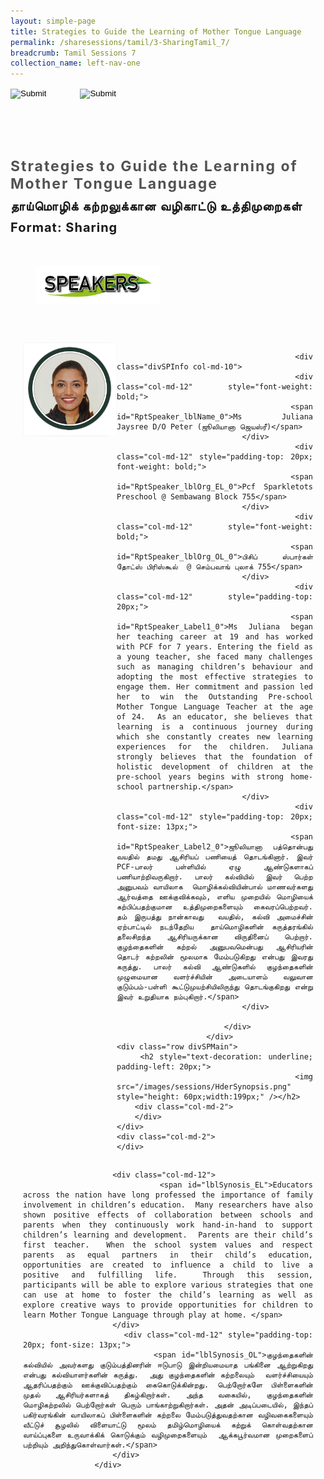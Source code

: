 ```yaml
---
layout: simple-page
title: Strategies to Guide the Learning of Mother Tongue Language
permalink: /sharesessions/tamil/3-SharingTamil_7/
breadcrumb: Tamil Sessions 7
collection_name: left-nav-one
---
```




<input type="image" name="btnBack" id="btnBack" onclick="goBack()" src="/images/btnBack.png" style="height:70px;">
<input type="image" name="btnRegister" id="btnRegister" src="/images/btnClosed.png"
    style="height:70px;padding-left: 50px;" />

<link href="/misc/bootstrap.min.css" rel="stylesheet" />
<link href="/misc/Site.css" rel="stylesheet" />
<style>
    .divSPMain {
        padding: 20px;
        padding-top: 20px;
        text-align: justify;
        border-radius: 20px;
    }
    .divSPInfo {
        padding-top: 1px;
    }
</style>
<script>
        function goBack() {
          window.history.back();
        }
        </script>
        
<div id="PanelSess">
    <div class="col-md-12" style="padding-top: 40px;">
        <b>
            <span id="lblTitle_EL" style="font-weight: bold; font-size: 23px; letter-spacing: 2px; color: #525252">
                Strategies to Guide the Learning of Mother Tongue Language</span></b>
    </div>
    <div class="col-md-12" style="padding-top: 10px;">
        <span id="lblTitle_OL" style="font-weight: bold; font-size: 20px; letter-spacing: 1px;">
        தாய்மொழிக் கற்றலுக்கான வழிகாட்டு உத்திமுறைகள்</span>
    </div>
    <div class="col-md-12" style="padding-top: 10px;">
        <span id="tblFormat" style="font-weight: bold; font-size: 20px; letter-spacing: 1px;"><b>Format:</b>
            Sharing</span>
    </div>
    <div class="row divSPMain">
        <h2 style="text-decoration: underline; padding-left: 20px;">
            <img src="/images/sessions/HDerSpeakers.png" style="height: 60px;width:199px;" /></h2>
        <div class="col-md-2">
        </div>
    </div>
 <div class="row divSPMain">
                            <div class="col-md-2">
                                <img id="RptSpeaker_Img_0" src="/images/sessions/T71.png" style="float: left; width: 150px;" />
                            </div>

                            <div class="divSPInfo col-md-10">
                                <div class="col-md-12" style="font-weight: bold;">
                                    <span id="RptSpeaker_lblName_0">Ms Juliana Jaysree D/O Peter (ஜூலியானா ஜெயஸ்ரீ)</span>
                                </div>
                                <div class="col-md-12" style="padding-top: 20px; font-weight: bold;">
                                    <span id="RptSpeaker_lblOrg_EL_0">Pcf Sparkletots Preschool @ Sembawang Block 755</span>
                                </div>
                                <div class="col-md-12" style="font-weight: bold;">
                                    <span id="RptSpeaker_lblOrg_OL_0">பிசிப் ஸ்பார்கள் தோட்ஸ் பிரிஸ்கூல்  @ செம்பவாங் புலாக் 755</span>
                                </div>
                                <div class="col-md-12" style="padding-top: 20px;">
                                    <span id="RptSpeaker_Label1_0">Ms Juliana began her teaching career at 19 and has worked with PCF for 7 years. Entering the field as a young teacher, she faced many challenges such as managing children’s behaviour and adopting the most effective strategies to engage them. Her commitment and passion led her to win the Outstanding Pre-school Mother Tongue Language Teacher at the age of 24.  As an educator, she believes that learning is a continuous journey during which she constantly creates new learning experiences for the children. Juliana strongly believes that the foundation of holistic development of children at the pre-school years begins with strong home-school partnership.</span>
                                </div>
                                <div class="col-md-12" style="padding-top: 20px; font-size: 13px;">
                                    <span id="RptSpeaker_Label2_0">ஜூலியானா பத்தொன்பது வயதில் தமது ஆசிரியப் பணியைத் தொடங்கினார். இவர் PCF-பாலர் பள்ளியில் ஏழு ஆண்டுகளாகப் பணியாற்றிவருகிறார். பாலர் கல்வியில் இவர் பெற்ற அனுபவம் வாயிலாக  மொழிக்கல்வியின்பால் மாணவர்களது ஆர்வத்தை ஊக்குவிக்கவும், எளிய முறையில் மொழியைக் கற்பிப்பதற்குமான உத்திமுறைகளையும் கைவரப்பெற்றவர். தம் இருபத்து நான்காவது  வயதில், கல்வி அமைச்சின் ஏற்பாட்டில் நடந்தேறிய  தாய்மொழிகளின் கருத்தரங்கில் தலைசிறந்த ஆசிரியருக்கான விருதினைப் பெற்றார்.  குழந்தைகளின் கற்றல் அனுபவமென்பது ஆசிரியரின் தொடர் கற்றலின் மூலமாக மேம்படுகிறது என்பது இவரது கருத்து. பாலர் கல்வி ஆண்டுகளில் குழந்தைகளின் முழுமையான வளர்ச்சியின் அடையாளம் வலுவான குடும்பம்-பள்ளி கூட்டுமுயற்சியிலிருந்து தொடங்குகிறது என்று இவர் உறுதியாக நம்புகிறார்.</span>
                                </div>

                            </div>
                        </div>
    <div class="row divSPMain">
        <h2 style="text-decoration: underline; padding-left: 20px;">
            <img src="/images/sessions/HderSynopsis.png" style="height: 60px;width:199px;" /></h2>
        <div class="col-md-2">
        </div>
    </div>
    <div class="col-md-2">
    </div>
   <div class="divSPInfo col-md-10">

                        <div class="col-md-12">
                            <span id="lblSynosis_EL">Educators across the nation have long professed the importance of family involvement in children’s education.  Many researchers have also shown positive effects of collaboration between schools and parents when they continuously work hand-in-hand to support children’s learning and development.  Parents are their child’s first teacher.  When the school system values and respect parents as equal partners in their child’s education, opportunities are created to influence a child to live a positive and fulfilling life.  Through this session, participants will be able to explore various strategies that one can use at home to foster the child’s learning as well as explore creative ways to provide opportunities for children to learn Mother Tongue Language through play at home. </span>
                        </div>
                        <div class="col-md-12" style="padding-top: 20px; font-size: 13px;">
                            <span id="lblSynosis_OL">குழந்தைகளின் கல்வியில் அவர்களது குடும்பத்தினரின் ஈடுபாடு இன்றியமையாத பங்கினை ஆற்றுகிறது என்பது கல்வியாளர்களின் கருத்து.  அது குழந்தைகளின் கற்றலையும்  வளர்ச்சியையும்  ஆதரிப்பதற்கும் ஊக்குவிப்பதற்கும் கைகொடுக்கின்றது. பெற்றோர்களே பிள்ளைகளின் முதல் ஆசிரியர்களாகத் திகழ்கிறார்கள். அந்த வகையில், குழந்தைகளின் மொழிகற்றலில் பெற்றோர்கள் பெரும் பாங்காற்றுகிறார்கள். அதன் அடிப்படையில், இந்தப் பகிர்வரங்கின் வாயிலாகப் பிள்ளைகளின் கற்றலை மேம்படுத்துவதற்கான வழிவகைகளையும் வீட்டுச் சூழலில் விளையாட்டு மூலம் தமிழ்மொழியைக் கற்றுக் கொள்வதற்கான வாய்ப்புகளை உருவாக்கிக் கொடுக்கும் வழிமுறைகளையும்  ஆக்கபூர்வமான முறைகளைப் பற்றியும் அறிந்துகொள்வார்கள்.</span>
                        </div>
                    </div>

</div>
